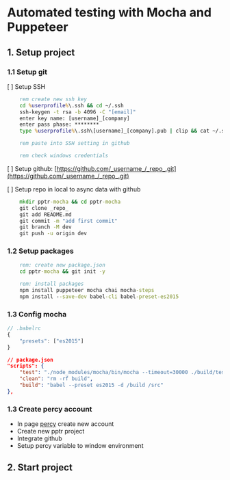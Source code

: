 # Automated testing with Mocha and Puppeteer

## 1. Setup project

### 1.1 Setup git

[ ] Setup SSH

```bat
    rem create new ssh key
    cd %userprofile%\.ssh && cd ~/.ssh
    ssh-keygen -t rsa -b 4096 -C "[email]"
    enter key name: [username]_[company]
    enter pass phase: ********
    type %userprofile%\.ssh\[username]_[company].pub | clip && cat ~/.ssh [username]_[company].pub | pbcopy

    rem paste into SSH setting in github

    rem check windows credentials

```

[ ] Setup github: [https://github.com/_username_/_repo_.git](https://github.com/_username_/_repo_.git)

[ ] Setup repo in local to async data with github

```bat
    mkdir pptr-mocha && cd pptr-mocha
    git clone _repo_
    git add README.md
    git commit -m "add first commit"
    git branch -M dev
    git push -u origin dev
```

### 1.2 Setup packages

```bat
    rem: create new package.json
    cd pptr-mocha && git init -y

    rem: install packages
    npm install puppeteer mocha chai mocha-steps
    npm install --save-dev babel-cli babel-preset-es2015
```

### 1.3 Config mocha

```js
// .babelrc
{
    "presets": ["es2015"]
}
```

```json
// package.json
"scripts": {
    "test": "./node_modules/mocha/bin/mocha --timeout=30000 ./build/tests/**.js",
    "clean": "rm -rf build",
    "build": "babel --preset es2015 -d /build /src"
},
```

### 1.3 Create percy account

- In page [percy](https://percy.io/) create new account
- Create new pptr project
- Integrate github
- Setup percy variable to window environment

## 2. Start project

